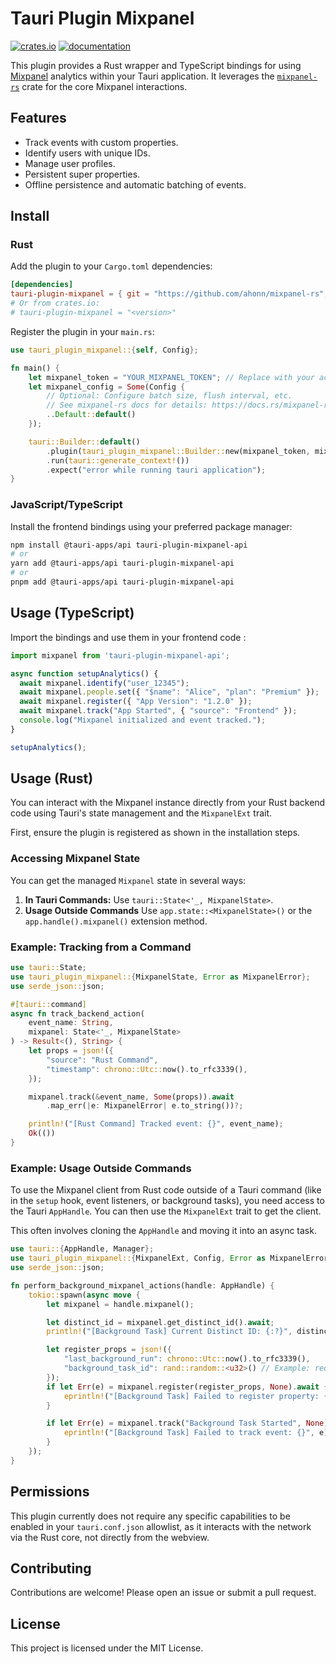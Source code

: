 # Tauri Plugin Mixpanel

[![crates.io](https://img.shields.io/crates/v/tauri-plugin-mixpanel.svg)](https://crates.io/crates/tauri-plugin-mixpanel)
[![documentation](https://docs.rs/tauri-plugin-mixpanel/badge.svg)](https://docs.rs/tauri-plugin-mixpanel)

This plugin provides a Rust wrapper and TypeScript bindings for using [Mixpanel](https://mixpanel.com/) analytics within your Tauri application. It leverages the [`mixpanel-rs`](https://github.com/ahonn/mixpanel-rs) crate for the core Mixpanel interactions.

## Features

*   Track events with custom properties.
*   Identify users with unique IDs.
*   Manage user profiles.
*   Persistent super properties.
*   Offline persistence and automatic batching of events.

## Install

### Rust

Add the plugin to your `Cargo.toml` dependencies:

```toml
[dependencies]
tauri-plugin-mixpanel = { git = "https://github.com/ahonn/mixpanel-rs", branch = "main" }
# Or from crates.io:
# tauri-plugin-mixpanel = "<version>"
```

Register the plugin in your `main.rs`:

```rust
use tauri_plugin_mixpanel::{self, Config};

fn main() {
    let mixpanel_token = "YOUR_MIXPANEL_TOKEN"; // Replace with your actual token
    let mixpanel_config = Some(Config {
        // Optional: Configure batch size, flush interval, etc.
        // See mixpanel-rs docs for details: https://docs.rs/mixpanel-rs
        ..Default::default()
    });

    tauri::Builder::default()
        .plugin(tauri_plugin_mixpanel::Builder::new(mixpanel_token, mixpanel_config).build())
        .run(tauri::generate_context!())
        .expect("error while running tauri application");
}
```

### JavaScript/TypeScript

Install the frontend bindings using your preferred package manager:

```bash
npm install @tauri-apps/api tauri-plugin-mixpanel-api
# or
yarn add @tauri-apps/api tauri-plugin-mixpanel-api
# or
pnpm add @tauri-apps/api tauri-plugin-mixpanel-api
```

## Usage (TypeScript)

Import the bindings and use them in your frontend code :

```typescript
import mixpanel from 'tauri-plugin-mixpanel-api';

async function setupAnalytics() {
  await mixpanel.identify("user_12345");
  await mixpanel.people.set({ "$name": "Alice", "plan": "Premium" });
  await mixpanel.register({ "App Version": "1.2.0" });
  await mixpanel.track("App Started", { "source": "Frontend" });
  console.log("Mixpanel initialized and event tracked.");
}

setupAnalytics();
```

## Usage (Rust)

You can interact with the Mixpanel instance directly from your Rust backend code using Tauri's state management and the `MixpanelExt` trait.

First, ensure the plugin is registered as shown in the installation steps.

### Accessing Mixpanel State

You can get the managed `Mixpanel` state in several ways:

1.  **In Tauri Commands:** Use `tauri::State<'_, MixpanelState>`.
2.  **Usage Outside Commands** Use `app.state::<MixpanelState>()` or the `app.handle().mixpanel()` extension method.

### Example: Tracking from a Command

```rust
use tauri::State;
use tauri_plugin_mixpanel::{MixpanelState, Error as MixpanelError};
use serde_json::json;

#[tauri::command]
async fn track_backend_action(
    event_name: String,
    mixpanel: State<'_, MixpanelState>
) -> Result<(), String> {
    let props = json!({
        "source": "Rust Command",
        "timestamp": chrono::Utc::now().to_rfc3339(),
    });

    mixpanel.track(&event_name, Some(props)).await
        .map_err(|e: MixpanelError| e.to_string())?;

    println!("[Rust Command] Tracked event: {}", event_name);
    Ok(())
}
```

### Example: Usage Outside Commands

To use the Mixpanel client from Rust code outside of a Tauri command (like in the `setup` hook, event listeners, or background tasks), you need access to the Tauri `AppHandle`. You can then use the `MixpanelExt` trait to get the client.

This often involves cloning the `AppHandle` and moving it into an async task.

```rust
use tauri::{AppHandle, Manager};
use tauri_plugin_mixpanel::{MixpanelExt, Config, Error as MixpanelError};
use serde_json::json;

fn perform_background_mixpanel_actions(handle: AppHandle) {
    tokio::spawn(async move {
        let mixpanel = handle.mixpanel();

        let distinct_id = mixpanel.get_distinct_id().await;
        println!("[Background Task] Current Distinct ID: {:?}", distinct_id);

        let register_props = json!({ 
            "last_background_run": chrono::Utc::now().to_rfc3339(),
            "background_task_id": rand::random::<u32>() // Example: requires `rand` crate
        });
        if let Err(e) = mixpanel.register(register_props, None).await {
            eprintln!("[Background Task] Failed to register property: {}", e);
        }

        if let Err(e) = mixpanel.track("Background Task Started", None).await {
            eprintln!("[Background Task] Failed to track event: {}", e);
        }
    });
}
```

## Permissions

This plugin currently does not require any specific capabilities to be enabled in your `tauri.conf.json` allowlist, as it interacts with the network via the Rust core, not directly from the webview.

## Contributing

Contributions are welcome! Please open an issue or submit a pull request.

## License

This project is licensed under the MIT License.
